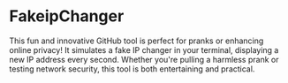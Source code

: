 # FakeipChanger
This fun and innovative GitHub tool is perfect for pranks or enhancing online privacy! It simulates a fake IP changer in your terminal, displaying a new IP address every second. Whether you're pulling a harmless prank or testing network security, this tool is both entertaining and practical.
